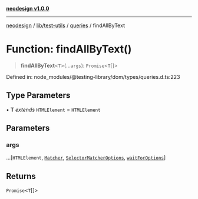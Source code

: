 [**neodesign v1.0.0**](../../../../../README.md)

***

[neodesign](../../../../../modules.md) / [lib/test-utils](../../../README.md) / [queries](../README.md) / findAllByText

# Function: findAllByText()

> **findAllByText**\<`T`\>(...`args`): `Promise`\<`T`[]\>

Defined in: node\_modules/@testing-library/dom/types/queries.d.ts:223

## Type Parameters

• **T** *extends* `HTMLElement` = `HTMLElement`

## Parameters

### args

...\[`HTMLElement`, [`Matcher`](../../../type-aliases/Matcher.md), [`SelectorMatcherOptions`](../../queryHelpers/interfaces/SelectorMatcherOptions.md), [`waitForOptions`](../../../interfaces/waitForOptions.md)\]

## Returns

`Promise`\<`T`[]\>
